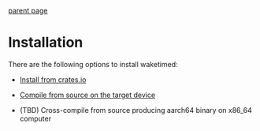 [parent page](../index.md)

# Installation

There are the following options to install waketimed:

* [Install from crates.io](install-from-crates-io.md)

* [Compile from source on the target device](compile-from-source.md)

* (TBD) Cross-compile from source producing aarch64 binary on x86_64 computer
